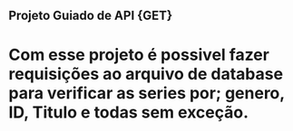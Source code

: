 ## Projeto Guiado de API {GET}
# Com esse projeto é possivel fazer requisições ao arquivo de database para verificar as series por; genero, ID, Titulo e todas sem exceção.

